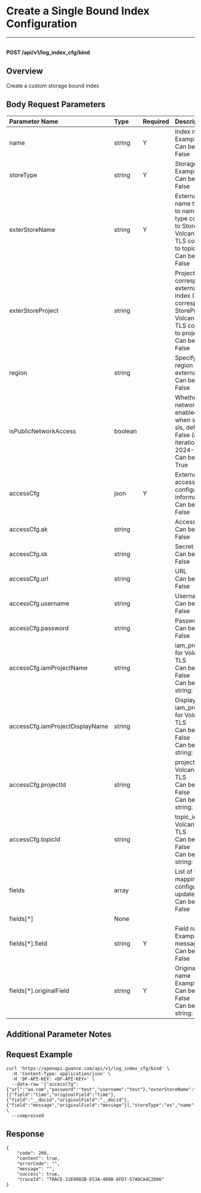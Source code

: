 # Create a Single Bound Index Configuration

---

<br />**POST /api/v1/log_index_cfg/bind**

## Overview
Create a custom storage bound index


## Body Request Parameters

| Parameter Name        | Type     | Required | Description              |
|:---------------------|:---------|:---------|:-------------------------|
| name                 | string   | Y        | Index name<br>Example: xxx <br>Can be empty: False <br> |
| storeType            | string   | Y        | Storage type<br>Example: xxx <br>Can be empty: False <br> |
| exterStoreName       | string   | Y        | External storage name that maps to name (SLS type corresponds to StoreName, Volcano Cloud's TLS corresponds to topic_name)<br>Can be empty: False <br> |
| exterStoreProject    | string   |          | Project corresponding to external storage index (SLS type corresponds to StoreProject, Volcano Cloud's TLS corresponds to project_name)<br>Can be empty: False <br> |
| region               | string   |          | Specify the region of the external resource<br>Can be empty: False <br> |
| isPublicNetworkAccess| boolean  |          | Whether public network access is enabled, effective when storeType is sls, defaults to False (added in iteration on 2024-07-10)<br>Can be empty: True <br> |
| accessCfg            | json     | Y        | External resource access configuration information<br>Can be empty: False <br> |
| accessCfg.ak         | string   |          | Access Key Id<br>Can be empty: False <br> |
| accessCfg.sk         | string   |          | Secret Key<br>Can be empty: False <br> |
| accessCfg.url        | string   |          | URL<br>Can be empty: False <br> |
| accessCfg.username   | string   |          | Username<br>Can be empty: False <br> |
| accessCfg.password   | string   |          | Password<br>Can be empty: False <br> |
| accessCfg.iamProjectName | string |          | iam_project_name for Volcano Cloud TLS<br>Can be empty: False <br>Can be an empty string: True <br> |
| accessCfg.iamProjectDisplayName | string |          | Display name of iam_project_name for Volcano Cloud TLS<br>Can be empty: False <br>Can be an empty string: True <br> |
| accessCfg.projectId  | string   |          | project_id for Volcano Cloud TLS<br>Can be empty: False <br>Can be an empty string: True <br> |
| accessCfg.topicId    | string   |          | topic_id for Volcano Cloud TLS<br>Can be empty: False <br>Can be an empty string: True <br> |
| fields               | array    |          | List of field mapping configurations to update<br>Can be empty: False <br> |
| fields[*]            | None     |          | <br> |
| fields[*].field      | string   | Y        | Field name<br>Example: message <br>Can be empty: False <br> |
| fields[*].originalField | string | Y        | Original field name<br>Example: content <br>Can be empty: False <br>Can be an empty string: True <br> |

## Additional Parameter Notes



## Request Example
```shell
curl 'https://openapi.guance.com/api/v1/log_index_cfg/bind' \
  -H 'Content-Type: application/json' \
  -H 'DF-API-KEY: <DF-API-KEY>' \
  --data-raw '{"accessCfg":{"url":"aa.com","password":"test","username":"test"},"exterStoreName":"aa_uuid","fields":[{"field":"time","originalField":"time"},{"field":"__docid","originalField":"__docid"},{"field":"message","originalField":"message"}],"storeType":"es","name":"openapi_test"}' \
  --compressed
```



## Response
```shell
{
    "code": 200,
    "content": true,
    "errorCode": "",
    "message": "",
    "success": true,
    "traceId": "TRACE-31E0802B-E53A-4D9B-8FD7-57A0CA4C2D66"
} 
```